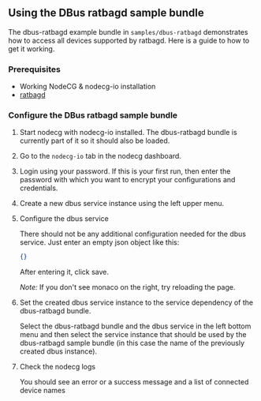## Using the DBus ratbagd sample bundle

The dbus-ratbagd example bundle in `samples/dbus-ratbagd` demonstrates how to access all devices supported by ratbagd. Here is a guide to how to get it working.

### Prerequisites

-   Working NodeCG & nodecg-io installation
-   [ratbagd](https://github.com/libratbag/libratbag)

### Configure the DBus ratbagd sample bundle

1. Start nodecg with nodecg-io installed. The dbus-ratbagd bundle is currently part of it so it should also be loaded.

2. Go to the `nodecg-io` tab in the nodecg dashboard.

3. Login using your password. If this is your first run, then enter the password with which you want to encrypt your configurations and credentials.

4. Create a new dbus service instance using the left upper menu.

5. Configure the dbus service

    There should not be any additional configuration needed for the dbus service. Just enter an empty json object like this:

    ```json
    {}
    ```

    After entering it, click save.

    _Note:_ If you don't see monaco on the right, try reloading the page.

6. Set the created dbus service instance to the service dependency of the dbus-ratbagd bundle.

    Select the dbus-ratbagd bundle and the dbus service in the left bottom menu and then select the service instance that should be used by the dbus-ratbagd sample bundle (in this case the name of the previously created dbus instance).

7. Check the nodecg logs

    You should see an error or a success message and a list of connected device names
